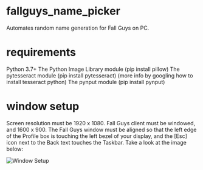 # fallguys_name_picker
Automates random name generation for Fall Guys on PC.

# requirements
Python 3.7+
The Python Image Library module (pip install pillow)
The pytesseract module (pip install pytesseract) (more info by googling how to install tesseract python)
The pynput module (pip install pynput)

# window setup
Screen resolution must be 1920 x 1080.
Fall Guys client must be windowed, and 1600 x 900.
The Fall Guys window must be aligned so that the left edge of the Profile box is touching the left bezel of your display, and the \[Esc\] icon next to the Back text touches the Taskbar.
Take a look at the image below:

![Window Setup](https://i.imgur.com/TXmKcCp.png)
